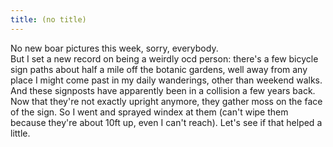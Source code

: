 ```yaml
---
title: (no title)
---
```

<p>No new boar pictures this week, sorry, everybody.
<br/>
But I set a new record on being a weirdly ocd person: there's a few bicycle sign paths about half a mile off the botanic gardens, well away from any place I might come past in my daily wanderings, other than weekend walks. And these signposts have apparently been in a collision a few years back. Now that they're not exactly upright anymore, they gather moss on the face of the sign. So I went and sprayed windex at them (can't wipe them because they're about 10ft up, even I can't reach). Let's see if that helped a little.</p>
